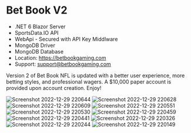 # Bet Book V2
- .NET 6 Blazor Server
- SportsData.IO API
- WebApi - Secured with API Key Middlware
- MongoDB Driver
- MongoDB Database
- Location: https://betbookgaming.com
- Support: support@betbookgaming.com

Version 2 of Bet Book NFL is updated with a better user experience, more betting styles, and professional wagers. A $10,000 paper account is provided upon account creation. Enjoy!



![Screenshot 2022-12-29 220644](https://user-images.githubusercontent.com/95720340/210030408-b1a86f21-6dcc-4118-a89d-2871a8488650.png)
![Screenshot 2022-12-29 220628](https://user-images.githubusercontent.com/95720340/210030413-3d2e4731-d8b8-4709-b9a1-60d3e07d0b30.png)
![Screenshot 2022-12-29 220609](https://user-images.githubusercontent.com/95720340/210030419-d40a6e50-8ee0-46c8-8589-1e17cb68a18a.png)
![Screenshot 2022-12-29 220551](https://user-images.githubusercontent.com/95720340/210030426-9e92b35d-0a08-4960-9f00-429e7465863a.png)
![Screenshot 2022-12-29 220530](https://user-images.githubusercontent.com/95720340/210030431-943126d3-0aef-4881-806c-9400291bf7c9.png)
![Screenshot 2022-12-29 220459](https://user-images.githubusercontent.com/95720340/210030437-61285c5a-d57c-4a86-8ce7-13a6bfa3675a.png)
![Screenshot 2022-12-29 220441](https://user-images.githubusercontent.com/95720340/210030447-e913b953-ad62-4386-ae15-b932e84ceff3.png)
![Screenshot 2022-12-29 220326](https://user-images.githubusercontent.com/95720340/210030453-f625fe7a-5dbb-4727-84a8-24db4102a1cd.png)
![Screenshot 2022-12-29 220244](https://user-images.githubusercontent.com/95720340/210030456-c8015ca5-de70-46d4-b227-e377820cb27b.png)
![Screenshot 2022-12-29 220149](https://user-images.githubusercontent.com/95720340/210030464-b643c101-189e-40f9-a273-402a8e2e26c6.png)
